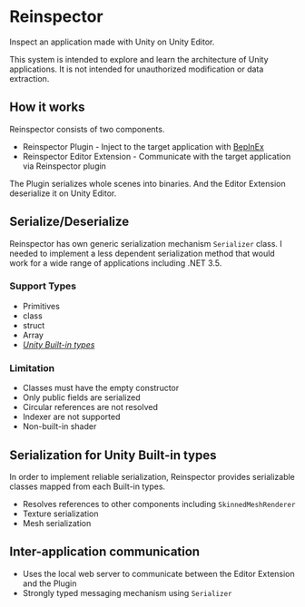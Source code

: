 # Reinspector

Inspect an application made with Unity on Unity Editor.

This system is intended to explore and learn the architecture of Unity applications. 
It is not intended for unauthorized modification or data extraction.

## How it works

Reinspector consists of two components.

- Reinspector Plugin - Inject to the target application with [BepInEx](https://github.com/BepInEx/BepInEx/)
- Reinspector Editor Extension - Communicate with the target application via Reinspector plugin

The Plugin serializes whole scenes into binaries. And the Editor Extension deserialize it on Unity Editor.

## Serialize/Deserialize

Reinspector has own generic serialization mechanism `Serializer` class. I needed to implement a less dependent serialization method that would work for a wide range of applications including .NET 3.5.

### Support Types

- Primitives
- class
- struct
- Array
- *[Unity Built-in types](https://github.com/ryohey/Reinspector/tree/master/Reinspector/ReinspectorLib/Source/Serializable/UnityObject)*

### Limitation

- Classes must have the empty constructor
- Only public fields are serialized
- Circular references are not resolved
- Indexer are not supported 
- Non-built-in shader

## Serialization for Unity Built-in types

In order to implement reliable serialization, Reinspector provides serializable classes mapped from each Built-in types.

- Resolves references to other components including `SkinnedMeshRenderer`
- Texture serialization
- Mesh serialization

## Inter-application communication

- Uses the local web server to communicate between the Editor Extension and the Plugin
- Strongly typed messaging mechanism using `Serializer`
